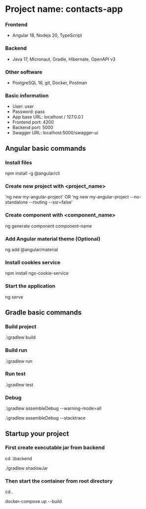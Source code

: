 # Project name: contacts-app

### Frontend

- Angular 18, Nodejs 20, TypeScript

### Backend

- Java 17, Micronaut, Gradle, Hibernate, OpenAPI v3

### Other software

- PostgreSQL 16, git, Docker, Postman

### Basic information

- User: user
- Password: pass
- App base URL: localhost / 127.0.0.1
- Frontend port: 4200
- Backend port: 5000
- Swagger URL: localhost:5000/swagger-ui

## Angular basic commands

### Install files
npm install -g @angular/cli

### Create new project with <project_name>

'ng new my-angular-project' OR 'ng new my-angular-project --no-standalone --routing --ssr=false'

### Create component with <component_name>

ng generate component component-name

### Add Angular material theme (Optional)

ng add @angular/material

### Install cookies service 

npm install ngx-cookie-service

### Start the application

ng serve

## Gradle basic commands

### Build project

.\gradlew build

### Build run

.\gradlew run

### Run test

.\gradlew test

### Debug

.\gradlew assembleDebug  --warning-mode=all

.\gradlew assembleDebug  --stacktrace

## Startup your project

### First create executable jar from backend

cd .\backend

./gradlew shadowJar

### Then start the container from root directory

cd..

docker-compose up --build
